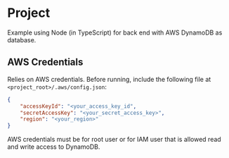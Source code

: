 # Project
Example using Node (in TypeScript) for back end with AWS DynamoDB as database.

## AWS Credentials

Relies on AWS credentials. Before running, include the following file at ```<project_root>/.aws/config.json```:

```json
{
    "accessKeyId": "<your_access_key_id",
    "secretAccessKey": "<your_secret_access_key>",
    "region": "<your_region>"
}
```

AWS credentials must be for root user or for IAM user that is allowed read and write access to DynamoDB.
